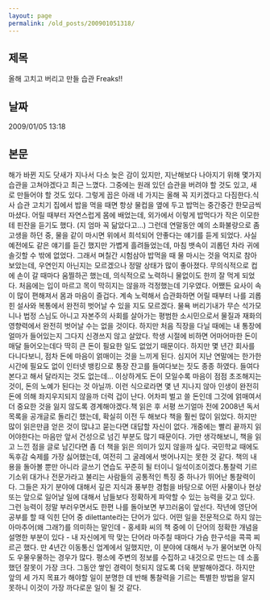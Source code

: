 ```yaml
---
layout: page
permalink: /old_posts/200901051318/
---
```


## 제목
올해 고치고 버리고 만들 습관 Freaks!!

## 날짜
2009/01/05 13:18

## 본문
해가 바뀐 지도 닷새가 지나서 다소 늦은 감이 있지만, 지난해보다 나아지기 위해 몇가지 습관을 고쳐야겠다고 최근 느꼈다. 그중에는 원래 있던 습관을 버려야 할 것도 있고, 새로 만들어야 할 것도 있다. 그렇게 꼽은 아래 네 가지는 올해 꼭 지키겠다고 다짐한다.식사 습관 고치기
집에서 밥을 먹을 때면 항상 물컵을 옆에 두고 밥먹는 중간중간 한모금씩 마셨다. 어릴 때부터 자연스럽게 몸에 배었는데, 외가에서 이렇게 밥먹다가 작은 이모한테 핀잔을 듣기도 했다. (지 엄마 꼭 닮았다고...) 그런데 연말동안 예의 소화불량으로 좀 고생을 하던 중, 물을 같이 마시면 위에서 희석되어 안좋다는 얘기를 듣게 되었다. 사실 예전에도 같은 얘기를 듣긴 했지만 가볍게 흘려들었는데, 마침 뱃속이 괴롭던 차라 귀에 솔깃할 수 밖에 없었다. 그래서 며칠간 시험삼아 밥먹을 때 물 마시는 것을 억지로 참아보았는데, 우연인지 아닌지는 모르겠으나 정말 상태가 많이 좋아졌다. 무의식적으로 컵에 손이 갈 때마다 움찔하곤 했는데, 의식적으로 노력하니 물없이도 한끼 잘 먹게 되었다. 처음에는 입이 마르고 목이 막히지는 않을까 걱정했는데 기우였다. 어쨌든 요사이 속이 많이 편해져서 몸과 마음이 즐겁다. 계속 노력해서 습관화하면 어릴 때부터 나를 괴롭힌 설사와 복통에서 완전히 벗어날 수 있을 지도 모르겠다.
물욕 버리기내가 무슨 석가모니나 법정 스님도 아니고 자본주의 사회를 살아가는 평범한 소시민으로서 물질과 재화의 영향력에서 완전히 벗어날 수는 없을 것이다. 하지만 처음 직장을 다닐 때에는 내 통장에 얼마가 들어있는지 그다지 신경쓰지 않고 살았다. 학생 시절에 비하면 어마어마한 돈이 매달 들어오는데다 딱히 큰 돈이 필요한 일도 없었기 때문이다. 하지만 몇 년간 회사를 다니다보니, 점차 돈에 마음이 얽매이는 것을 느끼게 된다. 심지어 지난 연말에는 한가한 시간에 필요도 없이 인터넷 뱅킹으로 통장 잔고를 들여다보는 짓도 종종 하였다. 들여다본다고 해서 달라지는 것도 없는데... 이상하게도 돈이 모일수록 마음이 점점 초조해지는 것이, 돈의 노예가 된다는 것 아닐까. 이런 식으로라면 몇 년 지나지 않아 인생이 완전히 돈에 의해 좌지우지되지 않을까 더럭 겁이 난다. 어차피 벌고 쓸 돈인데 그것에 얽매여서 더 중요한 것을 잃지 않도록 경계해야겠다.책 읽은 후 서평 쓰기얼마 전에 2008년 독서 목록을 공개글로 돌리긴 했는데, 확실히 이전 두 해보다 책을 훨씬 많이 읽었다. 하지만 많이 읽은만큼 얻은 것이 많냐고 묻는다면 대답할 자신이 없다. 개중에는 빨리 끝까지 읽어야한다는 마음만 앞서 건성으로 넘긴 부분도 많기 때문이다. 가만 생각해보니, 책을 읽고 느낀 점을 글로 남긴다면 좀 더 책을 읽은 의미가 있지 않을까 싶다. 국민학교 때에도 독후감 숙제를 가장 싫어했는데, 여전히 그 굴레에서 벗어나지는 못한 것 같다. 책의 내용을 돌아볼 뿐만 아니라 글쓰기 연습도 꾸준히 될 터이니 일석이조이겠다.통찰력 기르기소위 대가나 전문가라고 불리는 사람들의 공통적인 특징 중 하나가 뛰어난 통찰력이다. 그들은 자기 분야에 대해서 깊은 지식과 풍부한 경험을 바탕으로 어떤 사물이나 현상 또는 앞으로 일어날 일에 대해서 남들보다 정확하게 파악할 수 있는 능력을 갖고 있다. 그런 능력이 정말 부러우면서도 한편 나를 돌아보면 부끄러움이 앞선다. 작년에 영단어 공부를 할 때 익힌 단어 중 dilettante라는 단어가 있다. 어떤 일을 전문적으로 하지 않는 아마추어(왜 그래?)를 의미하는 말인데 - 홍세화 씨의 책 중에 이 단어의 정확한 개념을 설명한 부분이 있다 - 내 자신에게 딱 맞는 단어라 마주칠 때마다 가슴 한구석을 콕콕 찌르곤 했다. 만 4년간 이동통신 업계에서 일했지만, 이 분야에 대해서 누가 물어보면 아직도 우물우물하는 경우가 많다. 평소에 주변의 정보를 수집하고 내것으로 만드는 데 소홀했던 잘못이 가장 크다. 그동안 쌓인 경력이 헛되지 않도록 더욱 분발해야겠다. 하지만 앞의 세 가지 목표가 해야할 일이 분명한 데 반해 통찰력을 기르는 특별한 방법을 알지 못하니 이것이 가장 까다로운 일이 될 것 같다.